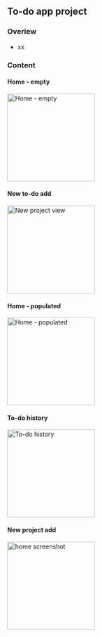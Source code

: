 ## To-do app project
### Overiew
- xx

### Content
#### Home - empty
<img src="https://github.com/benhernes/SwiftUI-To-do/assets/67649594/8fb9f378-1ea6-4119-bc3d-c8b453cb56a2" alt="Home - empty" width="200"/>

#### New to-do add
<img src="https://github.com/benhernes/SwiftUI-To-do/assets/67649594/f8196f5d-9cd1-4401-8851-fd2114d6fd1c" alt="New project view" width="200"/>

#### Home - populated
<img src="https://github.com/benhernes/SwiftUI-To-do/assets/67649594/762883ea-dc9c-43a9-a44d-6a0c1092bde2" alt="Home - populated" width="200"/>

#### To-do history
<img src="https://github.com/benhernes/SwiftUI-To-do/assets/67649594/524e43d5-c09f-461d-8320-7d32e3e73c6b" alt="To-do history" width="200"/>

#### New project add
<img src="https://github.com/benhernes/SwiftUI-To-do/assets/67649594/dfc01478-10d3-45e5-9287-3b4607d9e01e" alt="home screenshot" width="200"/>

